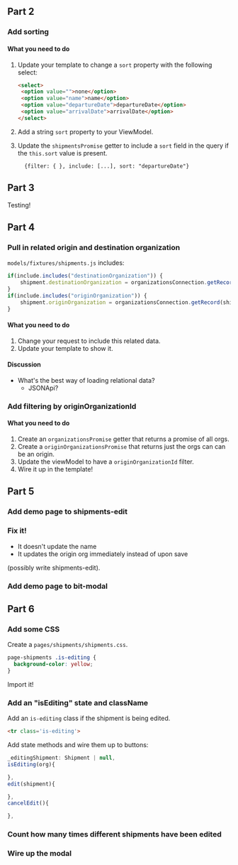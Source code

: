 ## Part 2

### Add sorting

#### What you need to do

1. Update your template to change a `sort` property with the following select:
   ```html
   <select>
   	<option value="">none</option>
   	<option value="name">name</option>
   	<option value="departureDate">departureDate</option>
   	<option value="arrivalDate">arrivalDate</option>
   </select>
	 ```
2. Add a string `sort` property to your ViewModel.
3. Update the `shipmentsPromise` getter to include a `sort` field in the query
   if the `this.sort` value is present.

   ```
	 {filter: { }, include: [...], sort: "departureDate"}
	 ```

## Part 3

Testing!


## Part 4

### Pull in related origin and destination organization

`models/fixtures/shipments.js` includes:

```js
if(include.includes("destinationOrganization")) {
	shipment.destinationOrganization = organizationsConnection.getRecord(shipment.destinationOrganizationId)
}
if(include.includes("originOrganization")) {
	shipment.originOrganization = organizationsConnection.getRecord(shipment.originOrganizationId)
}
```

#### What you need to do

1. Change your request to include this related data.
2. Update your template to show it.

#### Discussion

- What's the best way of loading relational data?
  - JSONApi?


### Add filtering by originOrganizationId

#### What you need to do


1. Create an `organizationsPromise` getter that returns a promise of all orgs.
2. Create a `originOrganizationsPromise` that returns just the orgs can can be an origin.
3. Update the viewModel to have a `originOrganizationId` filter.
4. Wire it up in the template!

## Part 5

### Add demo page to shipments-edit

### Fix it!

- It doesn't update the name
- It updates the origin org immediately instead of upon save

(possibly write shipments-edit).

### Add demo page to bit-modal



## Part 6

### Add some CSS

Create a `pages/shipments/shipments.css`.

```css
page-shipments .is-editing {
  background-color: yellow;
}
```

Import it!


### Add an "isEditing" state and className

Add an `is-editing` class if the shipment is being edited.

```html
<tr class='is-editing'>
```

Add state methods and wire them up to buttons:

```js
_editingShipment: Shipment | null,
isEditing(org){

},
edit(shipment){

},
cancelEdit(){

},
```

### Count how many times different shipments have been edited

### Wire up the modal
